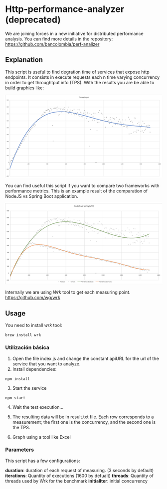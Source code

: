 # Http-performance-analyzer (deprecated)
We are joining forces in a new initiative for distributed performance analysis. You can find more details in the repository: 
https://github.com/bancolombia/perf-analizer

## Explanation
This script is useful to find degration time of services that expose http endpoints. It consists in execute requests each n time varying concurrency in order to get throughtput info (TPS). With the results you are be able to build graphics like:  

![NodeJS Performance](./assets/java.png)

You can find useful this script if you want to compare two frameworks with performance metrics. This is an example result of the comparation of NodeJS vs Spring Boot application.  

![NodeJS vs Spring](./assets/node.png)

Internally we are using _Wrk_ tool to get each measuring point. 
https://github.com/wg/wrk


## Usage

You need to install _wrk_ tool:
```
brew install wrk
```

### Utilización básica
1. Open the file index.js and change the constant apiURL for the url of the service that you want to analyze. 
2. Install dependencies:
```
npm install
```

3. Start the service
```
npm start
```

4. Wait the test execution...

5. The resulting data will be in result.txt file. Each row corresponds to a measurement; the first one is the concurrency, and the second one is the TPS. 

5. Graph using a tool like Excel

### Parameters
This script has a few configurations:

**duration**: duration of each request of measuring. (3 seconds by default)
**iterations**: Quantity of executions (1600 by defualt)
**threads**: Quantity of threads used by Wrk for the benchmark
**initialIter**: initial concurrency










